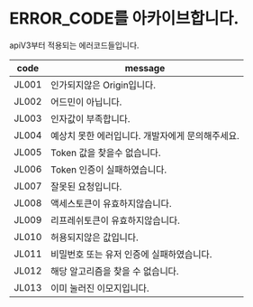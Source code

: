 # ERROR_CODE를 아카이브합니다.

apiV3부터 적용되는 에러코드들입니다.

| code  | message                                          |
| :---: | ------------------------------------------------ |
| JL001 | 인가되지않은 Origin입니다.                       |
| JL002 | 어드민이 아닙니다.                               |
| JL003 | 인자값이 부족합니다.                             |
| JL004 | 예상치 못한 에러입니다. 개발자에게 문의해주세요. |
| JL005 | Token 값을 찾을수 없습니다.                      |
| JL006 | Token 인증이 실패하였습니다.                     |
|  JL007| 잘못된 요청입니다.|
|  JL008| 액세스토큰이 유효하지않습니다.|
|  JL009| 리프레쉬토큰이 유효하지않습니다.|
|  JL010| 허용되지않은 값입니다.|
|  JL011| 비밀번호 또는 유저 인증에 실패하였습니다.|
|  JL012| 해당 알고리즘을 찾을 수 없습니다.|
|  JL013| 이미 눌러진 이모지입니다.|
